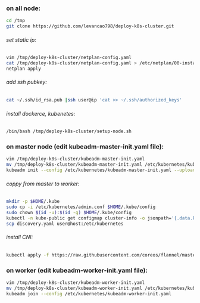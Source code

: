
### on all node:
```bash
cd /tmp
git clone https://github.com/levancao798/deploy-k8s-cluster.git
```
###### set static ip:
```bash
vim /tmp/deploy-k8s-cluster/netplan-config.yaml
cat /tmp/deploy-k8s-cluster/netplan-config.yaml > /etc/netplan/00-installer-config.yaml
netplan apply
```
###### add ssh pubkey:
```bash
cat ~/.ssh/id_rsa.pub |ssh user@ip 'cat >> ~/.ssh/authorized_keys'
```
###### install dockerce, kubenetes:
```bash
/bin/bash /tmp/deploy-k8s-cluster/setup-node.sh
```
### on master node (edit kubeadm-master-init.yaml file):
```bash
vim /tmp/deploy-k8s-cluster/kubeadm-master-init.yaml
mv /tmp/deploy-k8s-cluster/kubeadm-master-init.yaml /etc/kubernetes/kubeadm-master-init.yaml 
kubeadm init --config /etc/kubernetes/kubeadm-master-init.yaml --upload-certs
```
###### coppy from master to worker:
```bash
mkdir -p $HOME/.kube
sudo cp -i /etc/kubernetes/admin.conf $HOME/.kube/config
sudo chown $(id -u):$(id -g) $HOME/.kube/config
kubectl -n kube-public get configmap cluster-info -o jsonpath='{.data.kubeconfig}' > discovery.yaml 
scp discovery.yaml user@host:/etc/kubernetes
```
###### install CNI:
```bash
kubectl apply -f https://raw.githubusercontent.com/coreos/flannel/master/Documentation/kube-flannel.yml
```
### on worker (edit kubeadm-worker-init.yaml file):
```bash
vim /tmp/deploy-k8s-cluster/kubeadm-worker-init.yaml
mv /tmp/deploy-k8s-cluster/kubeadm-worker-init.yaml /etc/kubernetes/kubeadm-worker-init.yaml 
kubeadm join --config /etc/kubernetes/kubeadm-worker-init.yaml
```
